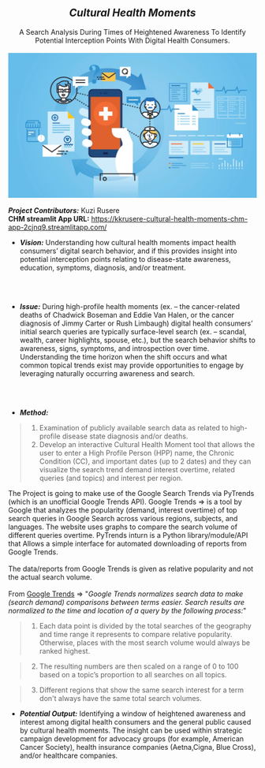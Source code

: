 ## <center> ***Cultural Health Moments*** 
<center>A Search Analysis During Times of Heightened Awareness To Identify Potential Interception Points With Digital Health Consumers.</center>
<br>
<center><img src="Assets/DigitalHealth.jpg" width=600/></center>

***Project Contributors:*** Kuzi Rusere<br>
**CHM streamlit App URL:** https://kkrusere-cultural-health-moments-chm-app-2cjnq9.streamlitapp.com/

* ***Vision:*** Understanding how cultural health moments impact health consumers’ digital search behavior, and if this provides insight into potential interception points relating to disease-state awareness, education, symptoms, diagnosis, and/or treatment.
<br>
<br>
  
* ***Issue:*** During high-profile health moments (ex. – the cancer-related deaths of Chadwick Boseman and Eddie Van Halen, or the cancer diagnosis of Jimmy Carter or Rush Limbaugh) digital health consumers’ initial search queries are typically surface-level search (ex. – scandal, wealth, career highlights, spouse, etc.), but the search behavior shifts to awareness, signs, symptoms, and introspection over time. Understanding the time horizon when the shift occurs and what common topical trends exist may provide opportunities to engage by leveraging naturally occurring awareness and search.
<br>
<br>
  
* ***Method:*** <br>
> 1. Examination of publicly available search data as related to high-profile disease state diagnosis and/or deaths. 
> 2. Develop an interactive Cultural Health Moment tool that allows the user to enter a High Profile Person (HPP) name, the Chronic Condition (CC), and important dates (up to 2 dates) and they can visualize the search trend demand interest overtime, related queries (and topics) and interest per region.

The Project is going to make use of the Google Search Trends via PyTrends (which is an unofficial Google Trends API). Google Trends => is a tool by Google that analyzes the popularity (demand, interest overtime) of top search queries in Google Search across various regions, subjects, and languages. The website uses graphs to compare the search volume of different queries overtime. PyTrends inturn is a Python library/module/API that Allows a simple interface for automated downloading of reports from Google Trends. <br>
<br>
The data/reports from Google Trends is given as relative popularity and not the actual search volume. <br> <br>
From [Google Trends]("https://support.google.com/trends/answer/4365533?hl=en") =>
"*Google Trends normalizes search data to make (search demand) comparisons between terms easier. Search results are normalized to the time and location of a query by the following process:*"

> 1. Each data point is divided by the total searches of the geography and time range it represents to compare relative popularity. Otherwise, places with the most search volume would always be ranked highest.

> 2. The resulting numbers are then scaled on a range of 0 to 100 based on a topic’s proportion to all searches on all topics.

> 3. Different regions that show the same search interest for a term don't always have the same total search volumes.

* ***Potential Output:*** Identifying a window of heightened awareness and interest among digital health consumers and the general public caused by cultural health moments. The insight can be used within strategic campaign development for advocacy groups (for example, American Cancer Society), health insurance companies  (Aetna,Cigna, Blue Cross), and/or healthcare companies.
